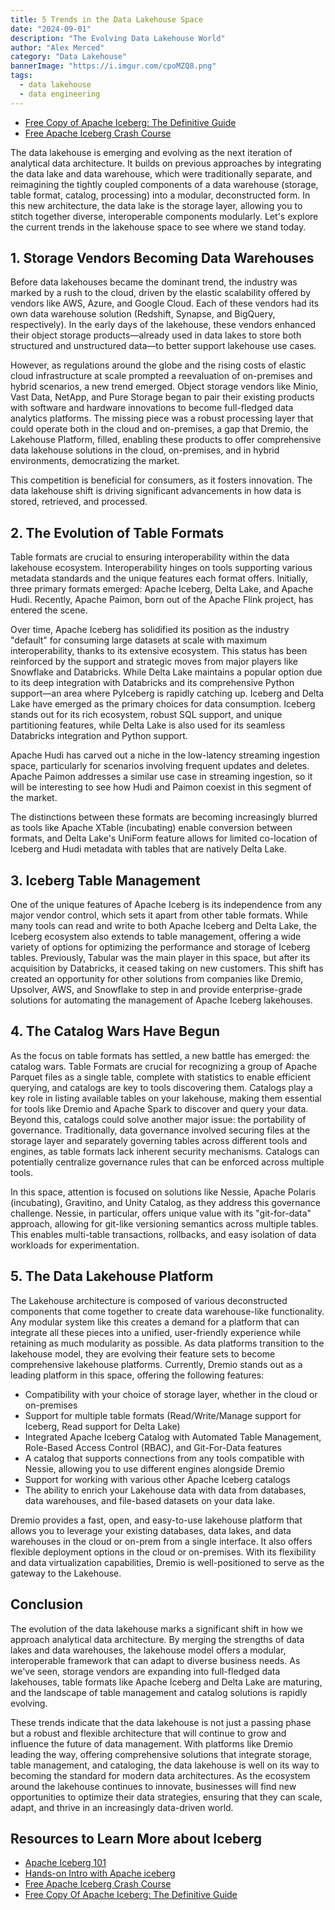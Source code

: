 ```yaml
---
title: 5 Trends in the Data Lakehouse Space
date: "2024-09-01"
description: "The Evolving Data Lakehouse World"
author: "Alex Merced"
category: "Data Lakehouse"
bannerImage: "https://i.imgur.com/cpoMZQ8.png"
tags:
  - data lakehouse
  - data engineering
---
```


- [Free Copy of Apache Iceberg: The Definitive Guide](https://hello.dremio.com/wp-apache-iceberg-the-definitive-guide-reg.html?utm_source=ev_external_blog&utm_medium=influencer&utm_campaign=lakehousetrends&utm_content=alexmerced&utm_term=external_blog)
- [Free Apache Iceberg Crash Course](https://hello.dremio.com/webcast-an-apache-iceberg-lakehouse-crash-course-reg.html?utm_source=ev_external_blog&utm_medium=influencer&utm_campaign=lakehousetrends&utm_content=alexmerced&utm_term=external_blog)

The data lakehouse is emerging and evolving as the next iteration of analytical data architecture. It builds on previous approaches by integrating the data lake and data warehouse, which were traditionally separate, and reimagining the tightly coupled components of a data warehouse (storage, table format, catalog, processing) into a modular, deconstructed form. In this new architecture, the data lake is the storage layer, allowing you to stitch together diverse, interoperable components modularly. Let's explore the current trends in the lakehouse space to see where we stand today.

## 1. Storage Vendors Becoming Data Warehouses

Before data lakehouses became the dominant trend, the industry was marked by a rush to the cloud, driven by the elastic scalability offered by vendors like AWS, Azure, and Google Cloud. Each of these vendors had its own data warehouse solution (Redshift, Synapse, and BigQuery, respectively). In the early days of the lakehouse, these vendors enhanced their object storage products—already used in data lakes to store both structured and unstructured data—to better support lakehouse use cases. 

However, as regulations around the globe and the rising costs of elastic cloud infrastructure at scale prompted a reevaluation of on-premises and hybrid scenarios, a new trend emerged. Object storage vendors like Minio, Vast Data, NetApp, and Pure Storage began to pair their existing products with software and hardware innovations to become full-fledged data analytics platforms. The missing piece was a robust processing layer that could operate both in the cloud and on-premises, a gap that Dremio, the Lakehouse Platform, filled, enabling these products to offer comprehensive data lakehouse solutions in the cloud, on-premises, and in hybrid environments, democratizing the market.

This competition is beneficial for consumers, as it fosters innovation. The data lakehouse shift is driving significant advancements in how data is stored, retrieved, and processed.

## 2. The Evolution of Table Formats

Table formats are crucial to ensuring interoperability within the data lakehouse ecosystem. Interoperability hinges on tools supporting various metadata standards and the unique features each format offers. Initially, three primary formats emerged: Apache Iceberg, Delta Lake, and Apache Hudi. Recently, Apache Paimon, born out of the Apache Flink project, has entered the scene.

Over time, Apache Iceberg has solidified its position as the industry "default" for consuming large datasets at scale with maximum interoperability, thanks to its extensive ecosystem. This status has been reinforced by the support and strategic moves from major players like Snowflake and Databricks. While Delta Lake maintains a popular option due to its deep integration with Databricks and its comprehensive Python support—an area where PyIceberg is rapidly catching up. Iceberg and Delta Lake have emerged as the primary choices for data consumption. Iceberg stands out for its rich ecosystem, robust SQL support, and unique partitioning features, while Delta Lake is also used for its seamless Databricks integration and Python support.

Apache Hudi has carved out a niche in the low-latency streaming ingestion space, particularly for scenarios involving frequent updates and deletes. Apache Paimon addresses a similar use case in streaming ingestion, so it will be interesting to see how Hudi and Paimon coexist in this segment of the market.

The distinctions between these formats are becoming increasingly blurred as tools like Apache XTable (incubating) enable conversion between formats, and Delta Lake's UniForm feature allows for limited co-location of Iceberg and Hudi metadata with tables that are natively Delta Lake.

## 3. Iceberg Table Management

One of the unique features of Apache Iceberg is its independence from any major vendor control, which sets it apart from other table formats. While many tools can read and write to both Apache Iceberg and Delta Lake, the Iceberg ecosystem also extends to table management, offering a wide variety of options for optimizing the performance and storage of Iceberg tables. Previously, Tabular was the main player in this space, but after its acquisition by Databricks, it ceased taking on new customers. This shift has created an opportunity for other solutions from companies like Dremio, Upsolver, AWS, and Snowflake to step in and provide enterprise-grade solutions for automating the management of Apache Iceberg lakehouses.

## 4. The Catalog Wars Have Begun

As the focus on table formats has settled, a new battle has emerged: the catalog wars. Table Formats are crucial for recognizing a group of Apache Parquet files as a single table, complete with statistics to enable efficient querying, and catalogs are key to tools discovering them. Catalogs play a key role in listing available tables on your lakehouse, making them essential for tools like Dremio and Apache Spark to discover and query your data. Beyond this, catalogs could solve another major issue: the portability of governance. Traditionally, data governance involved securing files at the storage layer and separately governing tables across different tools and engines, as table formats lack inherent security mechanisms. Catalogs can potentially centralize governance rules that can be enforced across multiple tools.

In this space, attention is focused on solutions like Nessie, Apache Polaris (incubating), Gravitino, and Unity Catalog, as they address this governance challenge. Nessie, in particular, offers unique value with its "git-for-data" approach, allowing for git-like versioning semantics across multiple tables. This enables multi-table transactions, rollbacks, and easy isolation of data workloads for experimentation.

## 5. The Data Lakehouse Platform

The Lakehouse architecture is composed of various deconstructed components that come together to create data warehouse-like functionality. Any modular system like this creates a demand for a platform that can integrate all these pieces into a unified, user-friendly experience while retaining as much modularity as possible. As data platforms transition to the lakehouse model, they are evolving their feature sets to become comprehensive lakehouse platforms. Currently, Dremio stands out as a leading platform in this space, offering the following features:

- Compatibility with your choice of storage layer, whether in the cloud or on-premises
- Support for multiple table formats (Read/Write/Manage support for Iceberg, Read support for Delta Lake)
- Integrated Apache Iceberg Catalog with Automated Table Management, Role-Based Access Control (RBAC), and Git-For-Data features
- A catalog that supports connections from any tools compatible with Nessie, allowing you to use different engines alongside Dremio
- Support for working with various other Apache Iceberg catalogs
- The ability to enrich your Lakehouse data with data from databases, data warehouses, and file-based datasets on your data lake.

Dremio provides a fast, open, and easy-to-use lakehouse platform that allows you to leverage your existing databases, data lakes, and data warehouses in the cloud or on-prem from a single interface. It also offers flexible deployment options in the cloud or on-premises. With its flexibility and data virtualization capabilities, Dremio is well-positioned to serve as the gateway to the Lakehouse.

## Conclusion

The evolution of the data lakehouse marks a significant shift in how we approach analytical data architecture. By merging the strengths of data lakes and data warehouses, the lakehouse model offers a modular, interoperable framework that can adapt to diverse business needs. As we've seen, storage vendors are expanding into full-fledged data lakehouses, table formats like Apache Iceberg and Delta Lake are maturing, and the landscape of table management and catalog solutions is rapidly evolving.

These trends indicate that the data lakehouse is not just a passing phase but a robust and flexible architecture that will continue to grow and influence the future of data management. With platforms like Dremio leading the way, offering comprehensive solutions that integrate storage, table management, and cataloging, the data lakehouse is well on its way to becoming the standard for modern data architectures. As the ecosystem around the lakehouse continues to innovate, businesses will find new opportunities to optimize their data strategies, ensuring that they can scale, adapt, and thrive in an increasingly data-driven world.

## Resources to Learn More about Iceberg

- [Apache Iceberg 101](https://www.dremio.com/lakehouse-deep-dives/apache-iceberg-101/?utm_source=ev_external_blog&utm_medium=influencer&utm_campaign=lakehousetrends&utm_content=alexmerced&utm_term=external_blog)
- [Hands-on Intro with Apache iceberg](https://www.dremio.com/blog/intro-to-dremio-nessie-and-apache-iceberg-on-your-laptop/?utm_source=ev_external_blog&utm_medium=influencer&utm_campaign=lakehousetrends&utm_content=alexmerced&utm_term=external_blog)
- [Free Apache Iceberg Crash Course](https://hello.dremio.com/webcast-an-apache-iceberg-lakehouse-crash-course-reg.html?utm_source=ev_external_blog&utm_medium=influencer&utm_campaign=lakehousetrends&utm_content=alexmerced&utm_term=external_blog)
- [Free Copy Of Apache Iceberg: The Definitive Guide](https://hello.dremio.com/wp-apache-iceberg-the-definitive-guide-reg.html?utm_source=ev_external_blog&utm_medium=influencer&utm_campaign=lakehousetrends&utm_content=alexmerced&utm_term=external_blog)

